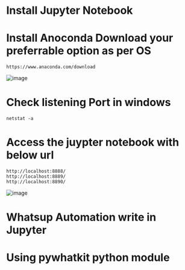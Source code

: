 # Install Jupyter Notebook

# Install Anoconda Download your preferrable option as per OS
```
https://www.anaconda.com/download
```
![image](https://github.com/Pruthvi360/personal-projects/assets/107435692/a0bcea32-6d20-4a00-b04a-97174579ded4)

# Check listening Port in windows
```
netstat -a
```
# Access the juypter notebook with below url
```
http://localhost:8888/
http://localhost:8889/
http://localhost:8890/
```
![image](https://github.com/Pruthvi360/personal-projects/assets/107435692/258609f2-0b4d-45d1-b55c-08970e5cb6ce)

# Whatsup Automation write in Jupyter
# Using pywhatkit python module

```
```
